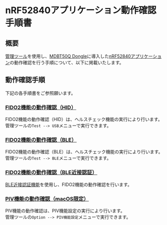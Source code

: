 # nRF52840アプリケーション動作確認手順書

## 概要

[管理ツール](../../../MaintenanceTool/README.md)を使用し、[MDBT50Q Dongle](../../../FIDO2Device/MDBT50Q_Dongle/README.md)に導入した[nRF52840アプリケーション](../../../nRF52840_app/firmwares/secure_device_app)の動作確認を行う手順について、以下に掲載いたします。

## 動作確認手順

下記の各手順書をご参照願います。

### [FIDO2機能の動作確認（HID）](../../../nRF52840_app/firmwares/secure_device_app/TESTAPPHID.md)

FIDO2機能の動作確認（HID）は、ヘルスチェック機能の実行により行います。<br>
管理ツールの`Test --> USB`メニューで実行できます。

### [FIDO2機能の動作確認（BLE）](../../../nRF52840_app/firmwares/secure_device_app/TESTAPPBLE.md)

FIDO2機能の動作確認（BLE）は、ヘルスチェック機能の実行により行います。<br>
管理ツールの`Test --> BLE`メニューで実行できます。

### [FIDO2機能の動作確認（BLE近接認証）](../../../nRF52840_app/firmwares/secure_device_app/TESTAPPBLE.md)

[BLE近接認証機能](../../../FIDO2Device/SecureDongleApp/Android/BLEAUTH.md)を使用し、FIDO2機能の動作確認を行います。

### [PIV機能の動作確認（macOS限定）](../../../nRF52840_app/firmwares/secure_device_app/TESTAPPCCID.md)

PIV機能の動作確認は、PIV機能設定の実行により行います。<br>
管理ツールの`Option --> PIV機能設定`メニューで実行できます。
